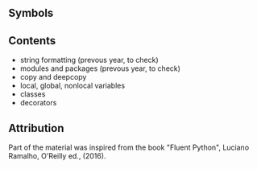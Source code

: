 ## Symbols

## Contents
- string formatting (prevous year, to check)
- modules and packages (prevous year, to check)
- copy and deepcopy
- local, global, nonlocal variables
- classes
- decorators

## Attribution

Part of the material was inspired from the book "Fluent Python", Luciano Ramalho, O'Reilly ed., (2016).

